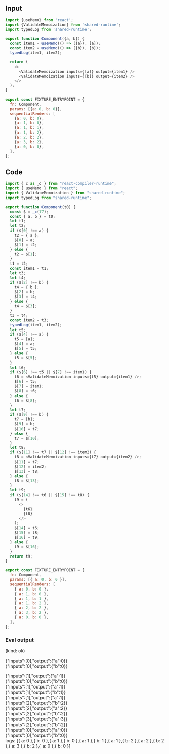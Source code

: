 
## Input

```javascript
import {useMemo} from 'react';
import {ValidateMemoization} from 'shared-runtime';
import typedLog from 'shared-runtime';

export function Component({a, b}) {
  const item1 = useMemo(() => ({a}), [a]);
  const item2 = useMemo(() => ({b}), [b]);
  typedLog(item1, item2);

  return (
    <>
      <ValidateMemoization inputs={[a]} output={item1} />
      <ValidateMemoization inputs={[b]} output={item2} />
    </>
  );
}

export const FIXTURE_ENTRYPOINT = {
  fn: Component,
  params: [{a: 0, b: 0}],
  sequentialRenders: [
    {a: 0, b: 0},
    {a: 1, b: 0},
    {a: 1, b: 1},
    {a: 1, b: 2},
    {a: 2, b: 2},
    {a: 3, b: 2},
    {a: 0, b: 0},
  ],
};

```

## Code

```javascript
import { c as _c } from "react-compiler-runtime";
import { useMemo } from "react";
import { ValidateMemoization } from "shared-runtime";
import typedLog from "shared-runtime";

export function Component(t0) {
  const $ = _c(17);
  const { a, b } = t0;
  let t1;
  let t2;
  if ($[0] !== a) {
    t2 = { a };
    $[0] = a;
    $[1] = t2;
  } else {
    t2 = $[1];
  }
  t1 = t2;
  const item1 = t1;
  let t3;
  let t4;
  if ($[2] !== b) {
    t4 = { b };
    $[2] = b;
    $[3] = t4;
  } else {
    t4 = $[3];
  }
  t3 = t4;
  const item2 = t3;
  typedLog(item1, item2);
  let t5;
  if ($[4] !== a) {
    t5 = [a];
    $[4] = a;
    $[5] = t5;
  } else {
    t5 = $[5];
  }
  let t6;
  if ($[6] !== t5 || $[7] !== item1) {
    t6 = <ValidateMemoization inputs={t5} output={item1} />;
    $[6] = t5;
    $[7] = item1;
    $[8] = t6;
  } else {
    t6 = $[8];
  }
  let t7;
  if ($[9] !== b) {
    t7 = [b];
    $[9] = b;
    $[10] = t7;
  } else {
    t7 = $[10];
  }
  let t8;
  if ($[11] !== t7 || $[12] !== item2) {
    t8 = <ValidateMemoization inputs={t7} output={item2} />;
    $[11] = t7;
    $[12] = item2;
    $[13] = t8;
  } else {
    t8 = $[13];
  }
  let t9;
  if ($[14] !== t6 || $[15] !== t8) {
    t9 = (
      <>
        {t6}
        {t8}
      </>
    );
    $[14] = t6;
    $[15] = t8;
    $[16] = t9;
  } else {
    t9 = $[16];
  }
  return t9;
}

export const FIXTURE_ENTRYPOINT = {
  fn: Component,
  params: [{ a: 0, b: 0 }],
  sequentialRenders: [
    { a: 0, b: 0 },
    { a: 1, b: 0 },
    { a: 1, b: 1 },
    { a: 1, b: 2 },
    { a: 2, b: 2 },
    { a: 3, b: 2 },
    { a: 0, b: 0 },
  ],
};

```
      
### Eval output
(kind: ok) <div>{"inputs":[0],"output":{"a":0}}</div><div>{"inputs":[0],"output":{"b":0}}</div>
<div>{"inputs":[1],"output":{"a":1}}</div><div>{"inputs":[0],"output":{"b":0}}</div>
<div>{"inputs":[1],"output":{"a":1}}</div><div>{"inputs":[1],"output":{"b":1}}</div>
<div>{"inputs":[1],"output":{"a":1}}</div><div>{"inputs":[2],"output":{"b":2}}</div>
<div>{"inputs":[2],"output":{"a":2}}</div><div>{"inputs":[2],"output":{"b":2}}</div>
<div>{"inputs":[3],"output":{"a":3}}</div><div>{"inputs":[2],"output":{"b":2}}</div>
<div>{"inputs":[0],"output":{"a":0}}</div><div>{"inputs":[0],"output":{"b":0}}</div>
logs: [{ a: 0 },{ b: 0 },{ a: 1 },{ b: 0 },{ a: 1 },{ b: 1 },{ a: 1 },{ b: 2 },{ a: 2 },{ b: 2 },{ a: 3 },{ b: 2 },{ a: 0 },{ b: 0 }]